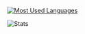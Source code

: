 [![Most Used Languages](https://github-readme-stats.vercel.app/api/top-langs/?username=thorpelawrence&layout=compact&count_private=true)](https://github.com/anuraghazra/github-readme-stats)

![Stats](https://github-readme-stats.vercel.app/api?username=thorpelawrence&show_icons=true)
